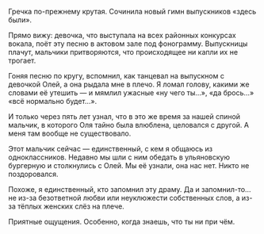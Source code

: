 Гречка по-прежнему крутая. Сочинила новый гимн выпускников «здесь были».

Прямо вижу: девочка, что выступала на всех районных конкурсах вокала, поёт эту песню в актовом зале под фонограмму. Выпускницы плачут, мальчики притворяются, что происходящее ни капли их не трогает.

Гоняя песню по кругу, вспомнил, как танцевал на выпускном с девочкой Олей, а она рыдала мне в плечо. Я ломал голову, какими же словами её утешить — и мямлил ужасные «ну чего ты…», «да брось…» «всё нормально будет…».

И только через пять лет узнал, что в это же время за нашей спиной мальчик, в которого Оля тайно была влюблена, целовался с другой. А меня там вообще не существовало.

Этот мальчик сейчас — единственный, с кем я общаюсь из одноклассников. Недавно мы шли с ним обедать в ульяновскую бургерную и столкнулись с Олей. Мы её узнали, она нас нет. Никто не поздоровался.

Похоже, я единственный, кто запомнил эту драму. Да и запомнил-то… не из-за безответной любви или неуклюжести собственных слов, а из-за тёплых женских слёз на плече.

Приятные ощущения. Особенно, когда знаешь, что ты ни при чём.